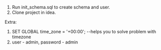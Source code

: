1. Run init_schema.sql to create schema and user.
2. Clone project in idea.

Extra:
1. SET GLOBAL time_zone = '+00:00'; --helps you to solve problem with timezone
2. user - admin, password - admin
    
